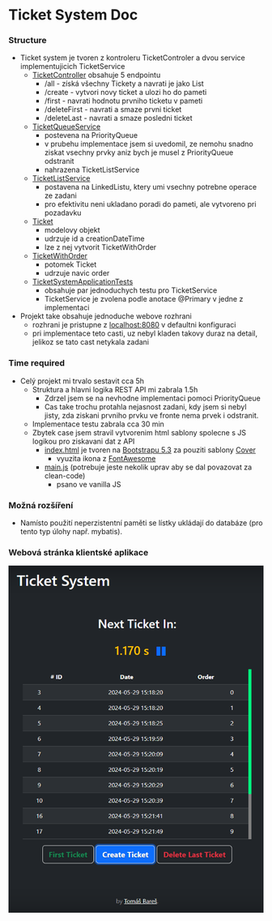 # Ticket System Doc

### Structure
- Ticket system je tvoren z kontroleru TicketControler a dvou service implementujicich TicketService
    - [TicketController](src/main/java/cz/ticketsystem/controller/TicketController.java) obsahuje 5 endpointu
      - /all - získá všechny Tickety a navrati je jako List
      - /create - vytvori novy ticket a ulozi ho do pameti
      - /first - navrati hodnotu prvniho ticketu v pameti
      - /deleteFirst - navrati a smaze prvni ticket
      - /deleteLast - navrati a smaze posledni ticket
    - [TicketQueueService](src/main/java/cz/ticketsystem/service/TicketQueueService.java)
      - postevena na PriorityQueue
      - v prubehu implementace jsem si uvedomil, ze nemohu snadno ziskat vsechny prvky aniz bych je musel z PriorityQueue odstranit
      - nahrazena TicketListService
    - [TicketListService](src/main/java/cz/ticketsystem/service/TicketListService.java)
      - postavena na LinkedListu, ktery umi vsechny potrebne operace ze zadani
      - pro efektivitu neni ukladano poradi do pameti, ale vytvoreno pri pozadavku
    - [Ticket](src/main/java/cz/ticketsystem/model/Ticket.java)
      - modelovy objekt
      - udrzuje id a creationDateTime
      - lze z nej vytvorit TicketWithOrder
    - [TicketWithOrder](src/main/java/cz/ticketsystem/model/TicketWithOrder.java)
      - potomek Ticket
      - udrzuje navic order
    - [TicketSystemApplicationTests](src/test/java/cz/ticketsystem/TicketSystemApplicationTests.java)
      - obsahuje par jednoduchych testu pro TicketService
      - TicketService je zvolena podle anotace @Primary v jedne z implementaci
- Projekt take obsahuje jednoduche webove rozhrani
  - rozhrani je pristupne z [localhost:8080](http://localhost:8080/) v defaultni konfiguraci
  - pri implementace teto casti, uz nebyl kladen takovy duraz na detail, jelikoz se tato cast netykala zadani

### Time required
- Celý projekt mi trvalo sestavit cca 5h
  - Struktura a hlavni logika REST API mi zabrala 1.5h
    - Zdrzel jsem se na nevhodne implementaci pomoci PriorityQueue
    - Cas take trochu protahla nejasnost zadani, kdy jsem si nebyl jisty, zda ziskani prvniho prvku ve fronte nema prvek i odstranit.
  - Implementace testu zabrala cca 30 min
  - Zbytek case jsem stravil vytvorenim html sablony spolecne s JS logikou pro ziskavani dat z API
    - [index.html](src/main/resources/static/index.html) je tvoren na [Bootstrapu 5.3](https://getbootstrap.com/docs/5.3/) za pouziti sablony [Cover](https://getbootstrap.com/docs/5.3/examples/cover/)
      - vyuzita ikona z [FontAwesome](https://fontawesome.com/)
    - [main.js](src/main/resources/static/main.js) (potrebuje jeste nekolik uprav aby se dal povazovat za clean-code)
      - psano ve vanilla JS


### Možná rozšíření
- Namísto použití neperzistentní paměti se lístky ukládají do databáze (pro tento typ úlohy např. mybatis).

### Webová stránka klientské aplikace
![Screenshot webové stránky index.html](screen_of_index_page.png)